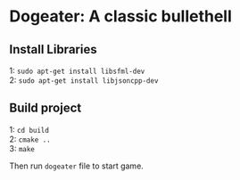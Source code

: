 # Dogeater: A classic bullethell


## Install Libraries
1: `sudo apt-get install libsfml-dev`  
2: `sudo apt-get install libjsoncpp-dev`   
## Build project
1: `cd build`  
2: `cmake ..`  
3: `make`  

Then run `dogeater` file to start game.  
